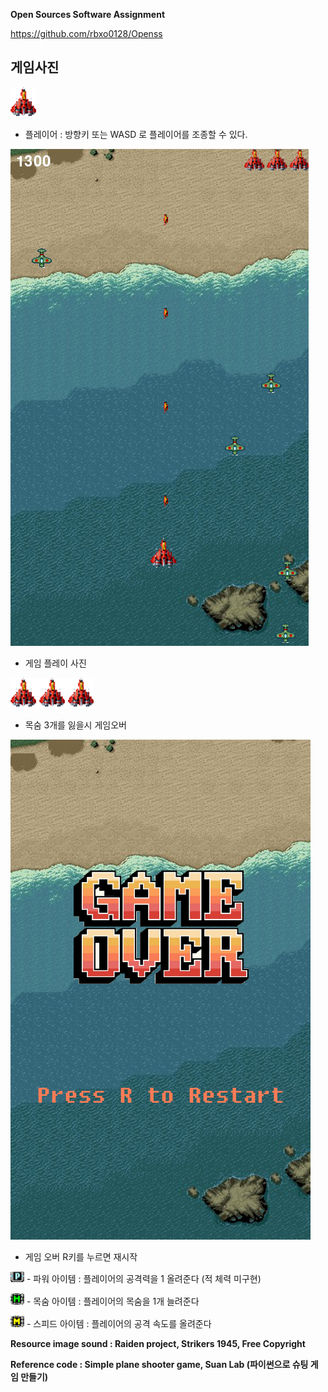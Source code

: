 
**Open Sources Software Assignment**

https://github.com/rbxo0128/Openss


## 게임사진


![player](./resources/image/plane1.png)


- 플레이어 : 방향키 또는 WASD 로 플레이어를 조종할 수 있다.


![playing](./resources/image/main.png)


- 게임 플레이 사진


![lufe](./resources/image/life.png)


- 목숨 3개를 잃을시 게임오버


![gameover](./resources/image/gameover.png)


- 게임 오버 R키를 누르면 재시작

![pitem](./resources/image/power_item.png) - 파워 아이템 : 플레이어의 공격력을 1 올려준다 (적 체력 미구현)


![litem](./resources/image/life_item.png) - 목숨 아이템 : 플레이어의 목숨을 1개 늘려준다


![sitem](./resources/image/speed_item.png) - 스피드 아이템 : 플레이어의 공격 속도를 올려준다




**Resource image sound : Raiden project, Strikers 1945, Free Copyright**


**Reference code : Simple plane shooter game, Suan Lab (파이썬으로 슈팅 게임 만들기)**

